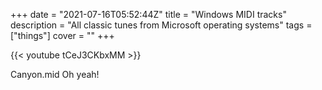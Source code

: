 +++
date = "2021-07-16T05:52:44Z"
title = "Windows MIDI tracks"
description = "All classic tunes from Microsoft operating systems"
tags = ["things"]
cover = ""
+++

{{< youtube tCeJ3CKbxMM >}}

Canyon.mid Oh yeah!
